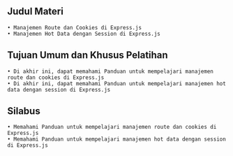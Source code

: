 ## Judul Materi 
    • Manajemen Route dan Cookies di Express.js
    • Manajemen Hot Data dengan Session di Express.js

## Tujuan Umum dan Khusus Pelatihan
    • Di akhir ini, dapat memahami Panduan untuk mempelajari manajemen route dan cookies di Express.js
    • Di akhir ini, dapat memahami Panduan untuk mempelajari manajemen hot data dengan session di Express.js

## Silabus
    • Memahami Panduan untuk mempelajari manajemen route dan cookies di Express.js
    • Memahami Panduan untuk mempelajari manajemen hot data dengan session di Express.js
